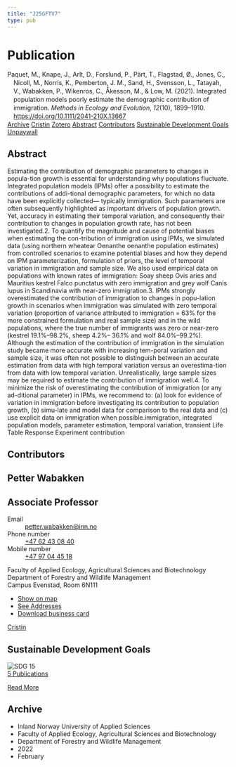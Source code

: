 ```yaml
---
title: "J25GFTV7"
type: pub
---
```

<h1>Publication</h1>
<article id="csl-bib-container-J25GFTV7" class="csl-bib-container">
  <div class="csl-bib-body" style="line-height: 1.35; padding-left: 1em; text-indent:-1em;">
  <div class="csl-entry">Paquet, M., Knape, J., Arlt, D., Forslund, P., P&#xE4;rt, T., Flagstad, &#xD8;., Jones, C., Nicoll, M., Norris, K., Pemberton, J. M., Sand, H., Svensson, L., Tatayah, V., Wabakken, P., Wikenros, C., &#xC5;kesson, M., &amp; Low, M. (2021). Integrated population models poorly estimate the demographic contribution of immigration. <i>Methods in Ecology and Evolution</i>, <i>12</i>(10), 1899&#x2013;1910. <a href="https://doi.org/10.1111/2041-210X.13667">https://doi.org/10.1111/2041-210X.13667</a></div>
</div>
  <div class="csl-bib-buttons">
    <a href="#taxonomy-article-J25GFTV7" class="csl-bib-button">Archive</a>
    <a href="https://app.cristin.no/results/show.jsf?id=1999610" alt="Cristin URL" class="csl-bib-button">Cristin</a>
    <a href="http://zotero.org/groups/5402882/items/J25GFTV7" alt="Zotero URL" class="csl-bib-button">Zotero</a>
    <a href="#abstract-article-J25GFTV7" class="csl-bib-button">Abstract</a>
    <a href="#contributors-article-J25GFTV7" class="csl-bib-button">Contributors</a>
    <a href="#sdg-article-J25GFTV7" class="csl-bib-button">Sustainable Development Goals</a>
    <a href="https://doi.org/10.1111/2041-210x.13667" class="csl-bib-button">Unpaywall</a>
  </div>
  <div id="csl-bib-meta-container-J25GFTV7"></div>
</article>
<div id="csl-bib-meta-J25GFTV7" class="csl-bib-meta">
  <article id="abstract-article-J25GFTV7" class="abstract-article">
    <h1>Abstract</h1>
    Estimating the contribution of demographic parameters to changes in popula-tion growth is essential for understanding why populations fluctuate. Integrated population models (IPMs) offer a possibility to estimate the contributions of addi-tional demographic parameters, for which no data have been explicitly collected— typically immigration. Such parameters are often subsequently highlighted as important drivers of population growth. Yet, accuracy in estimating their temporal variation, and consequently their contribution to changes in population growth rate, has not been investigated.2. To quantify the magnitude and cause of potential biases when estimating the con-tribution of immigration using IPMs, we simulated data (using northern wheatear Oenanthe oenanthe population estimates) from controlled scenarios to examine potential biases and how they depend on IPM parameterization, formulation of priors, the level of temporal variation in immigration and sample size. We also used empirical data on populations with known rates of immigration: Soay sheep Ovis aries and Mauritius kestrel Falco punctatus with zero immigration and grey wolf Canis lupus in Scandinavia with near-zero immigration.3. IPMs strongly overestimated the contribution of immigration to changes in popu-lation growth in scenarios when immigration was simulated with zero temporal variation (proportion of variance attributed to immigration = 63% for the more constrained formulation and real sample size) and in the wild populations, where the true number of immigrants was zero or near-zero (kestrel 19.1%–98.2%, sheep 4.2%– 36.1% and wolf 84.0%–99.2%). Although the estimation of the contribution of immigration in the simulation study became more accurate with increasing tem-poral variation and sample size, it was often not possible to distinguish between an accurate estimation from data with high temporal variation versus an overestima-tion from data with low temporal variation. Unrealistically, large sample sizes may be required to estimate the contribution of immigration well.4. To minimize the risk of overestimating the contribution of immigration (or any ad-ditional parameter) in IPMs, we recommend to: (a) look for evidence of variation in immigration before investigating its contribution to population growth, (b) simu-late and model data for comparison to the real data and (c) use explicit data on immigration when possible.immigration, integrated population models, parameter estimation, temporal variation, transient Life Table Response Experiment contribution
  </article>
  <article id="contributors-article-J25GFTV7" class="contributors-article">
    <h1>Contributors</h1>
    <div class="personas"> <div class="vrtx-hinn-person-card"> <div class="photo"> <i class="lar la-user-circle missing-person"></i> </div> <div class="info"> <hgroup><h1>Petter Wabakken</h1> <h2>Associate Professor</h2> </hgroup><dl> <dt>Email</dt> <dd> <a href="mailto:petter.wabakken@inn.no">petter.wabakken@inn.no</a> </dd> <dt>Phone number</dt> <dd><a href="tel:+4762430840"> +47 62 43 08 40 </a></dd> <dt>Mobile number</dt> <dd><a href="tel:+4797044518"> +47 97 04 45 18 </a></dd> </dl> <p> Faculty of Applied Ecology, Agricultural Sciences and Biotechnology<br> Department of Forestry and Wildlife Management<br> Campus Evenstad, Room 6N111 </p> <ul class="vrtx-hinn-links"> <li><a href="https://www.google.com/maps?q=61.42516,11.07813">Show on map</a></li> <li><a href="https://www.inn.no/english/find-an-employee/petter-wabakken.html#vrtx-hinn-addresses">See Addresses</a></li> <li><a href="https://www.inn.no/english/find-an-employee/petter-wabakken.html?vrtx=vcf">Download business card</a></li> </ul> </div> </div> <a href="https://app.cristin.no/persons/show.jsf?id=328337" alt="Cristin URL" class="personas-cristin">Cristin</a> </div>
  </article>
  <article id="sdg-article-J25GFTV7" class="sdg-article">
    <h1>Sustainable Development Goals</h1>
    <div class="sdg-container"><div id="sdg15" class="sdg"> <img src="{{< params subfolder >}}images/sdg/sdg15_en.png" class="image" alt="SDG 15"> <div class="sdg-overlay"> <a href="{{< params subfolder >}}en/archive/?sdg=15#archive" class="sdg-publication-count"><span>5</span> Publications</a> <p><a href="https://sdgs.un.org/goals/goal15" class="sdg-read-more">Read More</a></p> </div> </div></div>
  </article>
  <article id="taxonomy-article-J25GFTV7" class="taxonomy-article">
    <h1>Archive</h1>
    <ul>
      <li>Inland Norway University of Applied Sciences</li>
      <li>Faculty of Applied Ecology, Agricultural Sciences and Biotechnology</li>
      <li>Department of Forestry and Wildlife Management</li>
      <li>2022</li>
      <li>February</li>
    </ul>
  </article>
</div>
